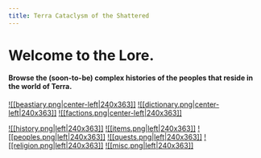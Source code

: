 ```yaml
---
title: Terra Cataclysm of the Shattered
---
```

# Welcome to the Lore.

#### Browse the (soon-to-be) complex histories of the peoples that reside in the world of Terra.
 
<a href="World/Beastiary/">![[beastiary.png|center-left|240x363]]</a>
<a href="World/Dictionary/">![[dictionary.png|center-left|240x363]]</a>
<a href="World/Factions/">![[factions.png|center-left|240x363]]</a>

<a href="World/History/">![[history.png|left|240x363]]</a>
<a href="World/Items/">![[items.png|left|240x363]]</a>
<a href="World/Peoples/">![[peoples.png|left|240x363]]</a>
<a href="World/Quests/">![[quests.png|left|240x363]]</a>
<a href="World/Religion/">![[religion.png|left|240x363]]</a>
<a href="World/Misc/">![[misc.png|left|240x363]]</a>